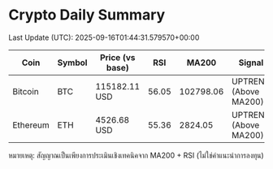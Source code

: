 # Crypto Daily Summary

Last Update (UTC): 2025-09-16T01:44:31.579570+00:00

| Coin | Symbol | Price (vs base) | RSI | MA200 | Signal |
|------|--------|------------------|-----|-------|--------|
| Bitcoin | BTC | 115182.11 USD | 56.05 | 102798.06 | UPTREND (Above MA200) |
| Ethereum | ETH | 4526.68 USD | 55.36 | 2824.05 | UPTREND (Above MA200) |

หมายเหตุ: สัญญาณเป็นเพียงการประเมินเชิงเทคนิคจาก MA200 + RSI (ไม่ใช่คำแนะนำการลงทุน)